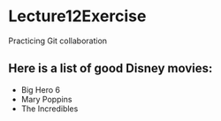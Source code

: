 # Lecture12Exercise
Practicing Git collaboration

## Here is a list of good Disney movies:
- Big Hero 6
- Mary Poppins
- The Incredibles